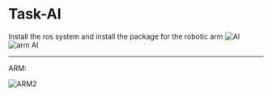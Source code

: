 # Task-AI
Install the ros system and install the package for the robotic arm
![AI](https://user-images.githubusercontent.com/108289270/184726557-4d793bc6-419f-49c7-b33e-fb5cf557415e.png)
![arm AI](https://user-images.githubusercontent.com/108289270/184726609-4e1520ae-f746-4dfd-97eb-4d8c42dd0e7a.png)

-----------------------------------------------------------------------------------------------------------------------------
ARM: 

![ARM2](https://user-images.githubusercontent.com/108289270/184726661-716d29d8-45fe-4057-8727-541ce97f3413.png)
